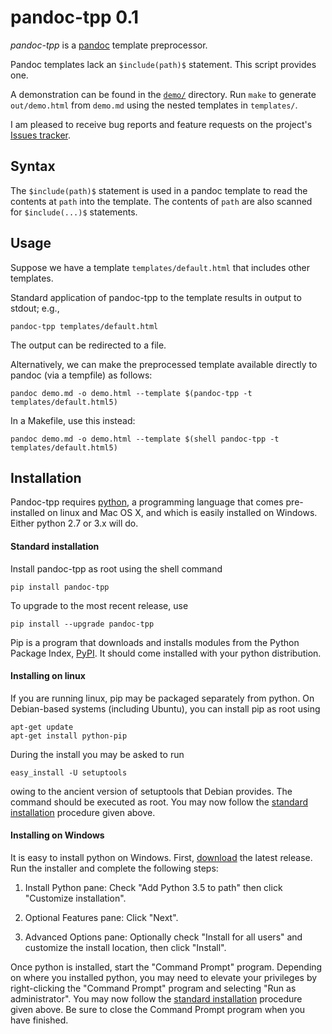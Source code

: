 
pandoc-tpp 0.1
==============

*pandoc-tpp* is a [pandoc] template preprocessor.

Pandoc templates lack an `$include(path)$` statement.  This script provides one.

A demonstration can be found in the [`demo/`] directory.  Run `make` to generate `out/demo.html` from `demo.md` using the nested templates in `templates/`.

I am pleased to receive bug reports and feature requests on the project's [Issues tracker].

[pandoc]: http://pandoc.org/
[`demo/`]: demo/
[Issues tracker]: https://github.com/tomduck/pandoc-tpp/issues


Syntax
------

The `$include(path)$` statement is used in a pandoc template to read the contents at `path` into the template.  The contents of `path` are also scanned for `$include(...)$` statements.


Usage
-----

Suppose we have a template `templates/default.html` that includes other templates.

Standard application of pandoc-tpp to the template results in output to stdout; e.g.,

    pandoc-tpp templates/default.html

The output can be redirected to a file.

Alternatively, we can make the preprocessed template available directly to pandoc (via a tempfile) as follows:

    pandoc demo.md -o demo.html --template $(pandoc-tpp -t templates/default.html5)

In a Makefile, use this instead:

    pandoc demo.md -o demo.html --template $(shell pandoc-tpp -t templates/default.html5)


Installation
------------

Pandoc-tpp requires [python], a programming language that comes pre-installed on linux and Mac OS X, and which is easily installed on Windows.  Either python 2.7 or 3.x will do.

[python]: https://www.python.org/


#### Standard installation ####

Install pandoc-tpp as root using the shell command

    pip install pandoc-tpp

To upgrade to the most recent release, use

    pip install --upgrade pandoc-tpp

Pip is a program that downloads and installs modules from the Python Package Index, [PyPI].  It should come installed with your python distribution.

[PyPI]: https://pypi.python.org/pypi


#### Installing on linux ####

If you are running linux, pip may be packaged separately from python.  On Debian-based systems (including Ubuntu), you can install pip as root using

    apt-get update
    apt-get install python-pip

During the install you may be asked to run

    easy_install -U setuptools

owing to the ancient version of setuptools that Debian provides.  The command should be executed as root.  You may now follow the [standard installation] procedure given above.

[standard installation]: #standard-installation


#### Installing on Windows ####

It is easy to install python on Windows.  First, [download] the latest release.  Run the installer and complete the following steps:

 1. Install Python pane: Check "Add Python 3.5 to path" then
    click "Customize installation".

 2. Optional Features pane: Click "Next".

 3. Advanced Options pane: Optionally check "Install for all
    users" and customize the install location, then click "Install".

Once python is installed, start the "Command Prompt" program.  Depending on where you installed python, you may need to elevate your privileges by right-clicking the "Command Prompt" program and selecting "Run as administrator".  You may now follow the [standard installation] procedure given above.  Be sure to close the Command Prompt program when you have finished.

[download]: https://www.python.org/downloads/windows/
